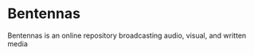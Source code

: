 <h1>Bentennas</h1>

<p>Bentennas is an online repository broadcasting audio, visual, and written media </p>
